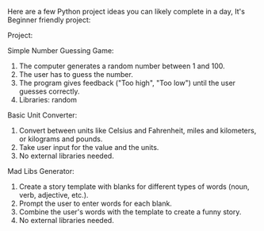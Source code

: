 Here are a few Python project ideas you can likely complete in a day, It's Beginner friendly project:


Project:

Simple Number Guessing Game:
1. The computer generates a random number between 1 and 100.
2. The user has to guess the number.
3. The program gives feedback ("Too high", "Too low") until the user guesses correctly.
4. Libraries: random




Basic Unit Converter:
1. Convert between units like Celsius and Fahrenheit, miles and kilometers, or kilograms and pounds.
2. Take user input for the value and the units.
3. No external libraries needed.




Mad Libs Generator:
1. Create a story template with blanks for different types of words (noun, verb, adjective, etc.).
2. Prompt the user to enter words for each blank.
3. Combine the user's words with the template to create a funny story.
4. No external libraries needed.
